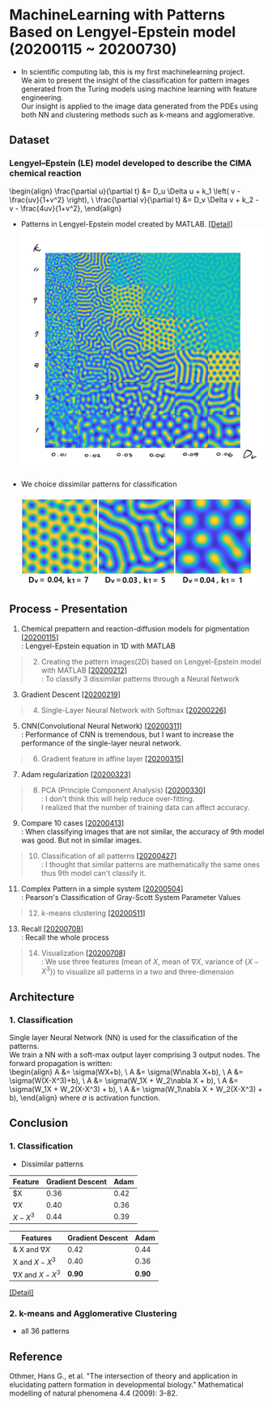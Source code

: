 # MachineLearning with Patterns Based on Lengyel-Epstein model (20200115 ~ 20200730)
- In scientific computing lab, this is my first machinelearning project.  
We aim to present the insight of the classification for pattern images generated from the Turing models using machine learning with feature engineering.  
Our insight is applied to the image data generated from the PDEs using both NN and clustering methods such as k-means and agglomerative.  

## Dataset
### Lengyel–Epstein (LE) model developed to describe the CIMA chemical reaction
 \begin{align}
 \frac{\partial u}{\partial t} &= D_u \Delta u + k_1 \left( v - \frac{uv}{1+v^2} \right), \\
 \frac{\partial v}{\partial t} &= D_v \Delta v + k_2 - v - \frac{4uv}{1+v^2},
 \end{align}  
 
- Patterns in Lengyel-Epstein model created by MATLAB. [[Detail]](https://github.com/OH-Seoyoung/MachineLearning_with_Patterns_Based_on_Lengyel-Epstein_model/tree/master/Lengyel-Epstein_patterns)  
![patterns](https://github.com/OH-Seoyoung/MachineLearning_with_Patterns_Based_on_Lengyel-Epstein_model/blob/master/MD_images/pattern.jpg)  

- We choice dissimilar patterns for classification

<center><img src="https://github.com/OH-Seoyoung/MachineLearning_with_Patterns_Based_on_Lengyel-Epstein_model/blob/master/MD_images/dissimilar_patterns.jpg" width="470" height="180"></center>

## Process - Presentation
1. Chemical prepattern and reaction-diffusion models for pigmentation [[20200115]](https://github.com/OH-Seoyoung/MachineLearning_with_Patterns_Based_on_Lengyel-Epstein_model/blob/master/Presentation/1.%2020200115.pdf)  
    : Lengyel-Epstein equation in 1D with MATLAB  
      
> 2. Creating the pattern images(2D) based on Lengyel-Epstein model with MATLAB [[20200212]](https://github.com/OH-Seoyoung/MachineLearning_with_Patterns_Based_on_Lengyel-Epstein_model/blob/master/Presentation/2.%2020200212.pdf)  
    : To classify 3 dissimilar patterns through a Neural Network  
      
3. Gradient Descent [[20200219]](https://github.com/OH-Seoyoung/MachineLearning_with_Patterns_Based_on_Lengyel-Epstein_model/blob/master/Presentation/3.%2020200219.pdf)  
  
> 4. Single-Layer Neural Network with Softmax [[20200226]](https://github.com/OH-Seoyoung/MachineLearning_with_Patterns_Based_on_Lengyel-Epstein_model/blob/master/Presentation/4.%2020200226.pdf)  
  
5. CNN(Convolutional Neural Network) [[20200311]](https://github.com/OH-Seoyoung/MachineLearning_with_Patterns_Based_on_Lengyel-Epstein_model/blob/master/Presentation/5.%2020200311.pdf)  
    : Performance of CNN is tremendous, but I want to increase the performance of the single-layer neural network.  
      
> 6. Gradient feature in affine layer [[20200315]](https://github.com/OH-Seoyoung/MachineLearning_with_Patterns_Based_on_Lengyel-Epstein_model/blob/master/Presentation/6.%2020200315.pdf)  
  
7. Adam regularization [[20200323]](https://github.com/OH-Seoyoung/MachineLearning_with_Patterns_Based_on_Lengyel-Epstein_model/blob/master/Presentation/7.%2020200323.pdf)  
  
> 8. PCA (Principle Component Analysis) [[20200330]](https://github.com/OH-Seoyoung/MachineLearning_with_Patterns_Based_on_Lengyel-Epstein_model/blob/master/Presentation/8.%2020200330.pdf)  
    : I don't think this will help reduce over-fitting.  
I realized that the number of training data can affect accuracy.  
  
9. Compare 10 cases [[20200413]](https://github.com/OH-Seoyoung/MachineLearning_with_Patterns_Based_on_Lengyel-Epstein_model/blob/master/Presentation/9.%2020200413.pdf)  
    : When classifying images that are not similar, the accuracy of 9th model was good. But not in similar images.  
      
> 10. Classification of all patterns [[20200427]](https://github.com/OH-Seoyoung/MachineLearning_with_Patterns_Based_on_Lengyel-Epstein_model/blob/master/Presentation/10.%2020200427.pdf)  
    : I thought that similar patterns are mathematically the same ones thus 9th model can't classify it.  
      
11. Complex Pattern in a simple system [[20200504]](https://github.com/OH-Seoyoung/MachineLearning_with_Patterns_Based_on_Lengyel-Epstein_model/blob/master/Presentation/11.%2020200504.pdf)  
    : Pearson's Classification of Gray-Scott System Parameter Values  
      
> 12. $k$-means clustering [[20200511]](https://github.com/OH-Seoyoung/MachineLearning_with_Patterns_Based_on_Lengyel-Epstein_model/blob/master/Presentation/12.%2020200511.pdf)  

13. Recall [[20200708]](https://github.com/OH-Seoyoung/MachineLearning_with_Patterns_Based_on_Lengyel-Epstein_model/blob/master/Presentation/13.%2020200708.pdf)  
    : Recall the whole process

> 14. Visualization [[20200708]](https://github.com/OH-Seoyoung/MachineLearning_with_Patterns_Based_on_Lengyel-Epstein_model/blob/master/Presentation/14.%2020200715.pdf)  
    : We use three features (mean of $X$, mean of $\nabla X$, variance of {$X-X^3$}) to visualize all patterns in a two and three-dimension

## Architecture
### 1. Classification  
Single layer Neural Network (NN) is used for the classification of the patterns.  
We train a NN with a soft-max output layer comprising $3$ output nodes.
The forward propagation is written:  
\begin{align}
  A &= \sigma(WX+b), \\
 A &= \sigma(W\nabla X+b), \\
 A &= \sigma(W(X-X^3)+b), \\
  A &= \sigma(W_1X + W_2\nabla X + b), \\
  A &= \sigma(W_1X + W_2(X-X^3) + b), \\
 A &= \sigma(W_1\nabla X + W_2(X-X^3) + b),
 \end{align}
where $\sigma$ is activation function.


## Conclusion
### 1. Classification  
- Dissimilar patterns 

|Feature|Gradient Descent|Adam|
|---|---|---|
|$X|0.36|0.42|
|$\nabla X$|0.40|0.36|
|$X-X^3$|0.44|0.39|

|Features|Gradient Descent|Adam|
|---|---|---|
|& X and $\nabla X$|0.42|0.44|
|X and $X-X^3$|0.40|0.36|
|$\nabla X$ and $X-X^3$|**0.90**|**0.90**|

[[Detail]](https://github.com/OH-Seoyoung/MachineLearning_with_Patterns_Based_on_Lengyel-Epstein_model/blob/master/Presentation/9.%2020200413.pdf)  

### 2. k-means and Agglomerative Clustering  
- all 36 patterns  







## Reference
Othmer, Hans G., et al. "The intersection of theory and application in elucidating pattern formation in developmental biology." Mathematical modelling of natural phenomena 4.4 (2009): 3-82.
